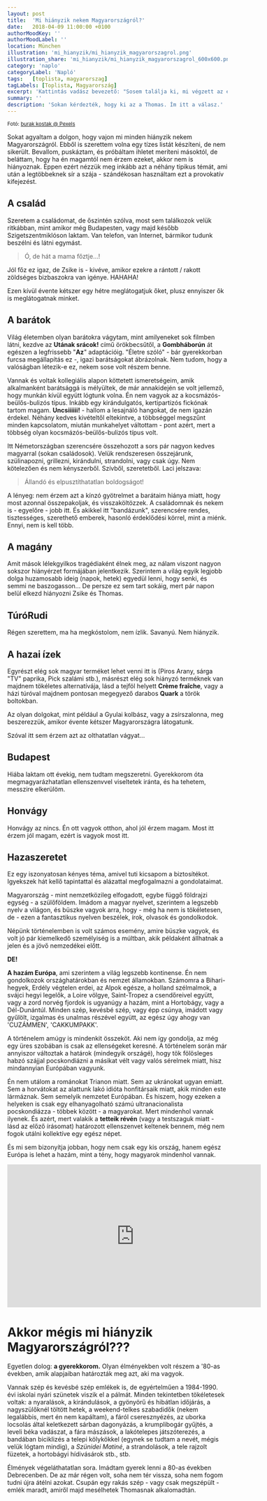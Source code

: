 ```yaml
---
layout: post
title:  'Mi hiányzik nekem Magyarországról?'
date:   2018-04-09 11:00:00 +0100
authorMoodKey: ''
authorMoodLabel: ''
location: München
illustration: 'mi_hianyzik/mi_hianyzik_magyarorszagrol.png'
illustration_share: 'mi_hianyzik/mi_hianyzik_magyarorszagrol_600x600.png'
category: 'naplo'
categoryLabel: 'Napló'
tags:   [toplista, magyarorszag]
tagLabels: [Toplista, Magyarország]
excerpt: 'Kattintás vadász bevezető: "Sosem találja ki, mi végzett az első helyen! Itt az elképesztő lista"'
summary: ''
description: 'Sokan kérdezték, hogy ki az a Thomas. Ím itt a válasz.'
---
```


<sub>Fotó: <a target="_blank" href="https://www.pexels.com/photo/broken-heart-love-sad-14303/">burak kostak @ Pexels</a></sub>

Sokat agyaltam a dolgon, hogy vajon mi minden hiányzik nekem Magyarországról. Ebből is szerettem volna egy tízes listát
készíteni, de nem sikerült. Bevallom, puskáztam, és próbáltam ihletet meríteni másoktól, de beláttam, hogy ha én magamtól 
nem érzem ezeket, akkor nem is hiányoznak. Éppen ezért nézzük meg inkább azt a néhány tipikus témát, ami után a 
legtöbbeknek sír a szája - szándékosan használtam ezt a provokatív kifejezést.

## A család

Szeretem a családomat, de őszintén szólva, most sem találkozok velük ritkábban, mint amikor még Budapesten, vagy majd 
később Szigetszentmiklóson laktam. Van telefon, van Internet, bármikor tudunk beszélni és látni egymást.

> Ó, de hát a mama főztje...!

Jól főz ez igaz, de Zsike is - kivéve, amikor ezekre a rántott / rakott zöldséges bizbaszokra van igénye. HAHAHA!

Ezen kívül évente kétszer egy hétre meglátogatjuk őket, plusz ennyiszer ők is meglátogatnak minket.

## A barátok

Világ életemben olyan barátokra vágytam, mint amilyeneket sok filmben látni, kezdve az **Utának srácok!** című örökbecsűtől,
a **Gombháborún** át egészen a legfrissebb "**Az**" adaptációig. "Életre szóló" - bár gyerekkorban furcsa megállapítás ez -, 
igazi barátságokat ábrázolnak. Nem tudom, hogy a valóságban létezik-e ez, nekem sose volt részem benne.

Vannak és voltak kollegiális alapon köttetett ismeretségeim, amik alkalmanként barátsággá is mélyültek, de már annakidején
se volt jellemző, hogy munkán kívül együtt lógtunk volna. Én nem vagyok az a kocsmázós-beülős-bulizós típus. Inkább egy
kirándulgatós, kertipartizós fickónak tartom magam. **Uncsiiiiii!** - hallom a lesajnáló hangokat, de nem igazán érdekel.
Néhány kedves kivételtől eltekintve, a többséggel megszűnt minden kapcsolatom, miután munkahelyet váltottam - pont azért,
mert a többség olyan kocsmázós-beülős-bulizós típus volt. 

Itt Németországban szerencsére összehozott a sors pár nagyon kedves magyarral (sokan családosok). Velük rendszeresen 
összejárunk, szülinapozni, grillezni, kirándulni, strandolni, vagy csak úgy. Nem kötelezően és nem kényszerből. Szívből, 
szeretetből. Laci jelszava:

> Állandó és elpusztíthatatlan boldogságot!

A lényeg: nem érzem azt a kínzó gyötrelmet a barátaim hiánya miatt, hogy most azonnal összepakoljak,
és visszaköltözzek. A családomnak és nekem is - egyelőre - jobb itt. És akikkel itt "bandázunk", szerencsére rendes, 
tisztességes, szerethető emberek, hasonló érdeklődési körrel, mint a miénk. Ennyi, nem is kell több. 

## A magány

Amit mások lélekgyilkos tragédiaként élnek meg, az nálam viszont nagyon sokszor hiányérzet formájában jelentkezik. 
Szerintem a világ egyik legjobb dolga huzamosabb ideig (napok, hetek) egyedül lenni, hogy senki, és semmi ne baszogasson... 
De persze ez sem tart sokáig, mert pár napon belül elkezd hiányozni Zsike és Thomas.

## TúróRudi

Régen szerettem, ma ha megkóstolom, nem ízlik. Savanyú. Nem hiányzik.

## A hazai ízek

Egyrészt elég sok magyar terméket lehet venni itt is (Piros Arany, sárga "TV" paprika, Pick szalámi stb.), másrészt
elég sok hiányzó terméknek van majdnem tökéletes alternatívája, lásd a tejföl helyett **Crème fraîche**, vagy a házi 
túróval majdnem pontosan megegyező darabos **Quark** a török boltokban. 

Az olyan dolgokat, mint például a Gyulai kolbász, vagy a zsírszalonna, meg beszerezzük, amikor évente kétszer 
Magyarországra látogatunk.

Szóval itt sem érzem azt az olthatatlan vágyat...

## Budapest

Hiába laktam ott évekig, nem tudtam megszeretni. Gyerekkorom óta megmagyarázhatatlan ellenszenvvel viseltetek iránta, és 
ha tehetem, messzire elkerülöm.  

## Honvágy

Honvágy az nincs. Én ott vagyok otthon, ahol jól érzem magam. Most itt érzem jól magam, ezért is vagyok most itt.

## Hazaszeretet

Ez egy iszonyatosan kényes téma, amivel tuti kicsapom a biztosítékot. Igyekszek hát kellő tapintattal és alázattal 
megfogalmazni a gondolataimat.

Magyarország - mint nemzetközileg elfogadott, egybe függő földrajzi egység - a szülőföldem. Imádom a magyar nyelvet, 
szerintem a legszebb nyelv a világon, és büszke vagyok arra, hogy - még ha nem is tökéletesen, de - ezen a fantasztikus 
nyelven beszélek, írok, olvasok és gondolkodok. 

Népünk történelemben is volt számos esemény, amire büszke vagyok, és volt jó pár kiemelkedő személyiség is a múltban, 
akik példaként állhatnak a jelen és a jövő nemzedékei előtt.

**DE!**

**A hazám Európa**, ami szerintem a világ legszebb kontinense. Én nem gondolkozok országhatárokban és nemzet 
államokban. Számomra a Bihari-hegyek, Erdély végtelen erdei, az Alpok egésze, a holland szélmalmok, a svájci hegyi 
legelők, a Loire völgye, Saint-Tropez a csendőreivel együtt, vagy a zord norvég fjordok is ugyanúgy a hazám, mint a 
Hortobágy, vagy a Dél-Dunántúl. Minden szép, kevésbé szép, vagy épp csúnya, imádott vagy gyűlölt, izgalmas és unalmas 
részével együtt, az egész úgy ahogy van 'CUZÁMMEN', 'CAKKUMPAKK'.

A történelem amúgy is mindenkit összeköt. Aki nem így gondolja, az még egy üres szobában is csak az ellenségeket keresné. 
A történelem során már annyiszor változtak a határok (mindegyik országé), hogy tök fölösleges habzó szájjal pocskondiázni
a másikat vélt vagy valós sérelmek miatt, hisz mindannyian Európában vagyunk. 

Én nem utálom a románokat Trianon miatt. Sem az ukránokat ugyan emiatt. Sem a horvátokat az alattunk 
lakó idióta honfitársaik miatt, akik minden este lármáznak. Sem semelyik nemzetet Európában. És hiszem, hogy ezeken a 
helyeken is csak egy elhanyagolható számú ultranacionalista pocskondiázza - többek között - a magyarokat. Mert mindenhol
vannak ilyenek. És azért, mert valakik a **tetteik révén** (vagy a testszaguk miatt - lásd az előző írásomat) határozott 
ellenszenvet keltenek bennem, még nem fogok utálni kollektíve egy egész népet. 

És mi sem bizonyítja jobban, hogy nem csak egy kis ország, hanem egész Európa is lehet a hazám, mint a tény, hogy 
magyarok mindenhol vannak.  

<iframe width="580" height="327" src="https://www.youtube.com/embed/BeSCX85w4P0?rel=0" frameborder="0" allow="autoplay; encrypted-media" allowfullscreen></iframe>

# Akkor mégis mi hiányzik Magyarországról???

Egyetlen dolog: **a gyerekkorom.** Olyan élményekben volt részem a '80-as években, amik alapjaiban határozták meg azt, 
aki ma vagyok.

Vannak szép és kevésbé szép emlékek is, de egyértelműen a 1984-1990. évi iskolai nyári szünetek viszik el a pálmát. 
Minden tekintetben tökéletesek voltak: a nyaralások, a kirándulások, a gyönyörű és hibátlan időjárás, a nagyszülőknél 
töltött hetek, a weekend-telkes szabadidők (nekem legalábbis, mert én nem kapáltam), a fáról cseresznyézés, az uborka 
locsolás által keletkezett sárban dagonyázás, a krumplibogár gyűjtés, a leveli béka vadászat, a fára mászások, a 
lakótelepes játszóterezés, a bandában biciklizés a telepi kölykökkel (egynek se tudtam a nevét, mégis velük lógtam 
mindig), a *Szünidei Matiné*, a strandolások, a tele rajzolt füzetek, a hortobágyi hídivásárok stb., stb. 

Élmények végeláthatatlan sora. Imádtam gyerek lenni a 80-as években Debrecenben. De az már régen volt, soha nem tér 
vissza, soha nem fogom tudni újra átélni azokat. Csupán egy rakás szép - vagy csak megszépült - emlék maradt, amiről majd 
mesélhetek Thomasnak alkalomadtán.
